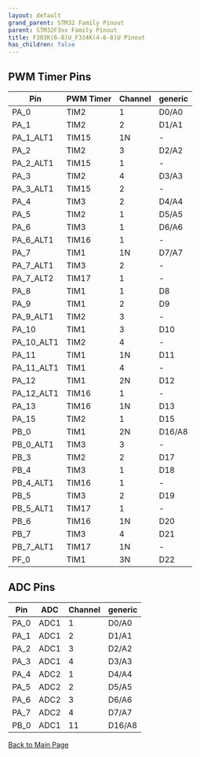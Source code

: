 ```yaml
---
layout: default
grand_parent: STM32 Family Pinout
parent: STM32F3xx Family Pinout
title: F303K(6-8)U_F334K(4-6-8)U Pinout
has_children: false
---
```


## PWM Timer Pins

| Pin | PWM Timer | Channel | generic |
| --- | --- | --- | --- |
| PA_0 | TIM2 | 1 | D0/A0 |
| PA_1 | TIM2 | 2 | D1/A1 |
| PA_1_ALT1 | TIM15 | 1N | - |
| PA_2 | TIM2 | 3 | D2/A2 |
| PA_2_ALT1 | TIM15 | 1 | - |
| PA_3 | TIM2 | 4 | D3/A3 |
| PA_3_ALT1 | TIM15 | 2 | - |
| PA_4 | TIM3 | 2 | D4/A4 |
| PA_5 | TIM2 | 1 | D5/A5 |
| PA_6 | TIM3 | 1 | D6/A6 |
| PA_6_ALT1 | TIM16 | 1 | - |
| PA_7 | TIM1 | 1N | D7/A7 |
| PA_7_ALT1 | TIM3 | 2 | - |
| PA_7_ALT2 | TIM17 | 1 | - |
| PA_8 | TIM1 | 1 | D8 |
| PA_9 | TIM1 | 2 | D9 |
| PA_9_ALT1 | TIM2 | 3 | - |
| PA_10 | TIM1 | 3 | D10 |
| PA_10_ALT1 | TIM2 | 4 | - |
| PA_11 | TIM1 | 1N | D11 |
| PA_11_ALT1 | TIM1 | 4 | - |
| PA_12 | TIM1 | 2N | D12 |
| PA_12_ALT1 | TIM16 | 1 | - |
| PA_13 | TIM16 | 1N | D13 |
| PA_15 | TIM2 | 1 | D15 |
| PB_0 | TIM1 | 2N | D16/A8 |
| PB_0_ALT1 | TIM3 | 3 | - |
| PB_3 | TIM2 | 2 | D17 |
| PB_4 | TIM3 | 1 | D18 |
| PB_4_ALT1 | TIM16 | 1 | - |
| PB_5 | TIM3 | 2 | D19 |
| PB_5_ALT1 | TIM17 | 1 | - |
| PB_6 | TIM16 | 1N | D20 |
| PB_7 | TIM3 | 4 | D21 |
| PB_7_ALT1 | TIM17 | 1N | - |
| PF_0 | TIM1 | 3N | D22 |


## ADC Pins

| Pin | ADC | Channel | generic |
| --- | --- | --- | --- |
| PA_0 | ADC1 | 1 | D0/A0 |
| PA_1 | ADC1 | 2 | D1/A1 |
| PA_2 | ADC1 | 3 | D2/A2 |
| PA_3 | ADC1 | 4 | D3/A3 |
| PA_4 | ADC2 | 1 | D4/A4 |
| PA_5 | ADC2 | 2 | D5/A5 |
| PA_6 | ADC2 | 3 | D6/A6 |
| PA_7 | ADC2 | 4 | D7/A7 |
| PB_0 | ADC1 | 11 | D16/A8 |


[Back to Main Page](../../index)